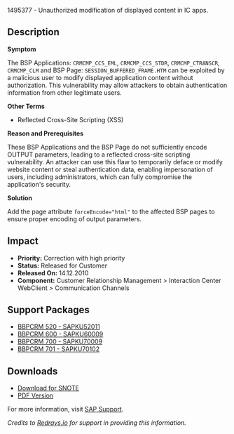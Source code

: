 1495377 - Unauthorized modification of displayed content in IC apps.

## Description

**Symptom**

The BSP Applications: `CRMCMP_CCS_EML`, `CRMCMP_CCS_STDR`, `CRMCMP_CTRANSCR`, `CRMCMP_CLM` and BSP Page: `SESSION_BUFFERED_FRAME.HTM` can be exploited by a malicious user to modify displayed application content without authorization. This vulnerability may allow attackers to obtain authentication information from other legitimate users.

**Other Terms**

- Reflected Cross-Site Scripting (XSS)

**Reason and Prerequisites**

These BSP Applications and the BSP Page do not sufficiently encode OUTPUT parameters, leading to a reflected cross-site scripting vulnerability. An attacker can use this flaw to temporarily deface or modify website content or steal authentication data, enabling impersonation of users, including administrators, which can fully compromise the application's security.

**Solution**

Add the page attribute `forceEncode="html"` to the affected BSP pages to ensure proper encoding of output parameters.

## Impact

- **Priority:** Correction with high priority  
- **Status:** Released for Customer  
- **Released On:** 14.12.2010  
- **Component:** Customer Relationship Management > Interaction Center WebClient > Communication Channels

## Support Packages

- [BBPCRM 520 - SAPKU52011](https://me.sap.com/supportpackage/SAPKU52011)
- [BBPCRM 600 - SAPKU60009](https://me.sap.com/supportpackage/SAPKU60009)
- [BBPCRM 700 - SAPKU70009](https://me.sap.com/supportpackage/SAPKU70009)
- [BBPCRM 701 - SAPKU70102](https://me.sap.com/supportpackage/SAPKU70102)

## Downloads

- [Download for SNOTE](https://notesdownloads.sap.com/note/0040000008850662017)
- [PDF Version](https://userapps.support.sap.com/sap/support/sfm/notes/print/0001495377?language=en-US&token=A32D77ADB485835C824EFACF92F9DBC9)

For more information, visit [SAP Support](https://me.sap.com/notes/0001495377).

*Credits to [Redrays.io](https://redrays.io) for support in providing this information.*